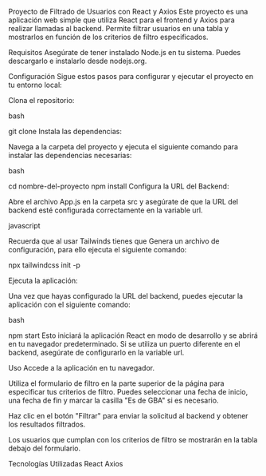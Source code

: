 Proyecto de Filtrado de Usuarios con React y Axios
Este proyecto es una aplicación web simple que utiliza React para el frontend y Axios para realizar llamadas al backend. Permite filtrar usuarios en una tabla y mostrarlos en función de los criterios de filtro especificados.

Requisitos
Asegúrate de tener instalado Node.js en tu sistema. Puedes descargarlo e instalarlo desde nodejs.org.

Configuración
Sigue estos pasos para configurar y ejecutar el proyecto en tu entorno local:

Clona el repositorio:

bash

git clone <URL del repositorio>
Instala las dependencias:

Navega a la carpeta del proyecto y ejecuta el siguiente comando para instalar las dependencias necesarias:

bash

cd nombre-del-proyecto
npm install
Configura la URL del Backend:

Abre el archivo App.js en la carpeta src y asegúrate de que la URL del backend esté configurada correctamente en la variable url.

javascript

Recuerda que al usar Tailwinds tienes que Genera un archivo de configuración, para ello ejecuta el siguiente comando:

npx tailwindcss init -p



Ejecuta la aplicación:

Una vez que hayas configurado la URL del backend, puedes ejecutar la aplicación con el siguiente comando:

bash

npm start
Esto iniciará la aplicación React en modo de desarrollo y se abrirá en tu navegador predeterminado. Si se utiliza un puerto diferente en el backend, asegúrate de configurarlo en la variable url.

Uso
Accede a la aplicación en tu navegador.

Utiliza el formulario de filtro en la parte superior de la página para especificar tus criterios de filtro. Puedes seleccionar una fecha de inicio, una fecha de fin y marcar la casilla "Es de GBA" si es necesario.

Haz clic en el botón "Filtrar" para enviar la solicitud al backend y obtener los resultados filtrados.

Los usuarios que cumplan con los criterios de filtro se mostrarán en la tabla debajo del formulario.

Tecnologías Utilizadas
React
Axios
